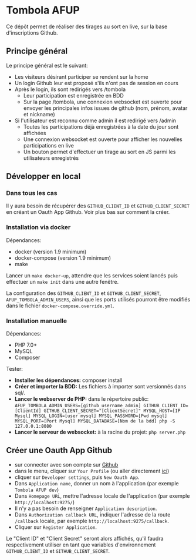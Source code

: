 # Tombola AFUP

Ce dépôt permet de réaliser des tirages au sort en live, sur la base d'inscriptions Github.

## Principe général

Le principe général est le suivant:

* Les visiteurs désirant participer se rendent sur la home
* Un login Github leur est proposé s'ils n'ont pas de session en cours
* Après le login, ils sont redirigés vers /tombola
  * Leur participation est enregistrée en BDD
  * Sur la page /tombola, une connexion websocket est ouverte pour envoyer les principales infos issues de github (nom, prénom, avatar et nickname)
* Si l'utilisateur est reconnu comme admin il est redirigé vers /admin
  * Toutes les participations déjà enregistrées à la date du jour sont affichées
  * Une connexion websocket est ouverte pour afficher les nouvelles participations en live
  * Un bouton permet d'effectuer un tirage au sort en JS parmi les utilisateurs enregistrés
  
## Développer en local

### Dans tous les cas

Il y aura besoin de récupérer des  `GITHUB_CLIENT_ID` et `GITHUB_CLIENT_SECRET` en créant un Oauth App Github.
Voir plus bas sur comment la créer.

### Installation via docker

Dépendances:

* docker (version 1.9 minimum)
* docker-compose (version 1.9 minimum)
* make

Lancer un `make docker-up`, attendre que les services soient lancés puis effectuer un `make init` dans une autre fenêtre.

La configuration des `GITHUB_CLIENT_ID` et `GITHUB_CLIENT_SECRET`, `AFUP_TOMBOLA_ADMIN_USERS`, ainsi que les ports utilisés pourront être modifiés dans le fichier `docker-compose.override.yml`. 

### Installation manuelle

Dépendances:

* PHP 7.0+
* MySQL
* Composer

Tester:

* **Installer les dépendances:** composer install
* **Créer et importer la BDD:** Les fichiers à importer sont versionnés dans sql/.
* **Lancer le webserver de PHP:** dans le répertoire public: `AFUP_TOMBOLA_ADMIN_USERS=[github_username_admin] GITHUB_CLIENT_ID=[ClientId] GITHUB_CLIENT_SECRET="[ClientSecret]" MYSQL_HOST=[IP Mysql] MYSQL_LOGIN=[user mysql] MYSQL_PASSWORD=[Pwd mysql] MYSQL_PORT=[Port Mysql] MYSQL_DATABASE=[Nom de la bdd] php -S 127.0.0.1:8080`
* **Lancer le serveur de websocket:** à la racine du projet: `php server.php`


## Créer une Oauth App Github

* sur connecter avec son compte sur [Github](https://github.com)
* dans le menu, cliquer sur `Your Profile` (ou aller directement [ici](https://github.com/settings/profil))
* cliquer sur `Developer settings`, puis `New Oauth App`.
* Dans `Application name`, donner un nom à l'application (par exemple `Tombola AFUP dev`)
* Dans `Homepage URL̀`, mettre l'adresse locale de l'application (par exemple `http://localhost:9275/`)
* Il n'y a pas besoin de renseigner `Application description`.
* Dans `Authorization callback URL`, indiquer l'adresse de la route `/callback` locale, par exemple `http://localhost:9275/callback`.
* Cliquer sur `Register Application`.

Le "Client ID" et "Client Secret" seront alors affichés, qu'il faudra respectivement utiliser en tant que variables d'environnement `GITHUB_CLIENT_ID` et `GITHUB_CLIENT_SECRET`.
